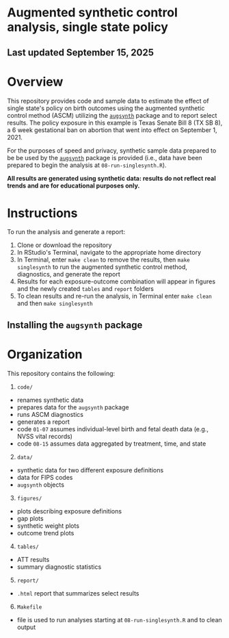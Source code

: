 # Augmented synthetic control analysis, single state policy

## Last updated September 15, 2025

# Overview

This repository provides code and sample data to estimate the effect of single state's policy on birth outcomes using the augmented synthetic control method (ASCM) utilizing the [`augsynth`](https://github.com/ebenmichael/augsynth) package and to report select results. The policy exposure in this example is Texas Senate Bill 8 (TX SB 8), a 6 week gestational ban on abortion that went into effect on September 1, 2021.

For the purposes of speed and privacy, synthetic sample data prepared to be be used by the [`augsynth`](https://github.com/ebenmichael/augsynth) package is provided (i.e., data have been prepared to begin the analysis at `08-run-singlesynth.R`).

**All results are generated using synthetic data: results do not reflect real trends and are for educational purposes only.**

# Instructions

To run the analysis and generate a report:

1.  Clone or download the repository
2.  In RStudio's Terminal, navigate to the appropriate home directory
3.  In Terminal, enter `make clean` to remove the results, then `make singlesynth` to run the augmented synthetic control method, diagnostics, and generate the report
4.  Results for each exposure-outcome combination will appear in figures and the newly created `tables` and `report` folders
5.  To clean results and re-run the analysis, in Terminal enter `make clean` and then `make singlesynth`

## Installing the `augsynth` package

# Organization

This repository contains the following:

1.  `code/`

-   renames synthetic data
-   prepares data for the `augsynth` package
-   runs ASCM diagnostics
-   generates a report
-   code `01-07` assumes individual-level birth and fetal death data (e.g., NVSS vital records)
-   code `08-15` assumes data aggregated by treatment, time, and state

2.  `data/`

-   synthetic data for two different exposure definitions
-   data for FIPS codes
-   `augsynth` objects

3.  `figures/`

-   plots describing exposure definitions
-   gap plots
-   synthetic weight plots
-   outcome trend plots

4.  `tables/`

-   ATT results
-   summary diagnostic statistics

5.  `report/`

-   `.html` report that summarizes select results

6.  `Makefile`

-   file is used to run analyses starting at `08-run-singlesynth.R` and to clean output

